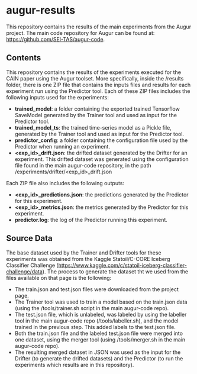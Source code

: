 # augur-results
This repository contains the results of the main experiments from the Augur project. The main code repository for Augur can be found at: https://github.com/SEI-TAS/augur-code.

## Contents

This repository contains the results of the experiments executed for the CAIN paper using the Augur toolset. More specifically, inside the /results folder, there is one ZIP file that contains the inputs files and results for each experiment run using the Predictor tool. Each of these ZIP files includes the following inputs used for the experiments:

 - **trained_model**: a folder containing the exported trained Tensorflow SaveModel generated by the Trainer tool and used as input for the Predictor tool.
 - **trained_model_ts**: the trained time-series model as a Pickle file, generated by the Trainer tool and used as input for the Predictor tool.
 - **predictor_config**: a folder containing the configuration file used by the Predictor when running an experiment.
 - **<exp_id>_drift.json**: the drifted dataset generated by the Drifter for an experiment. This drifted dataset was generated using the configuration file found in the main augur-code repository, in the path /experiments/drifter/<exp_id>_drift.json

Each ZIP file also includes the following outputs:
 - **<exp_id>_predictions.json**: the predictions generated by the Predictor for this experiment.
 - **<exp_id>_metrics.json**: the metrics generated by the Predictor for this experiment.
 - **predictor.log**: the log of the Predictor running this experiment.

## Source Data
The base dataset used by the Trainer and Drifter tools for these experiments was obtained from the Kaggle Statoil/C-CORE Iceberg Classifier Challenge (https://www.kaggle.com/c/statoil-iceberg-classifier-challenge/data). The process to generate the dataset tht we used from the files available on that page is the following:

 - The train.json and test.json files were downloaded from the project page.
 - The Trainer tool was used to train a model based on the train.json data (using the /tools/trainer.sh script in the main augur-code repo).
 - The test.json file, which is unlabeled, was labeled by using the labeller tool in the main augur-code repo (/tools/labeller.sh), and the model trained in the previous step. This added labels to the test.json file.
 - Both the train.json file and the labeled test.json file were merged into one dataset, using the merger tool (using /tools/merger.sh in the main augur-code repo).
 - The resulting merged dataset in JSON was used as the input for the Drifter (to generate the drifted datasets) and the Predictor (to run the experiments which results are in this repository).

